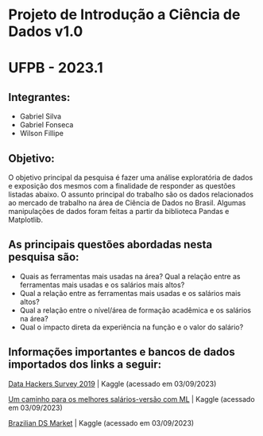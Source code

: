 # Projeto de Introdução a Ciência de Dados v1.0
# UFPB - 2023.1

## Integrantes:

- Gabriel Silva
- Gabriel Fonseca
- Wilson Fillipe   

## Objetivo:

O objetivo principal da pesquisa é fazer uma análise exploratória de dados e exposição dos mesmos com a finalidade de responder as questões listadas abaixo. O assunto principal do trabalho são os dados relacionados ao mercado de trabalho na área de Ciência de Dados no Brasil. Algumas manipulações de dados foram feitas a partir da biblioteca Pandas e Matplotlib. 


## As principais questões abordadas nesta pesquisa são: 

- Quais as ferramentas mais usadas na área? Qual a relação entre as ferramentas mais usadas e os salários mais altos?
- Qual a relação entre as ferramentas mais usadas e os salários mais altos?
- Qual a relação entre o nível/área de formação acadêmica e os salários na área? 
- Qual o impacto direta da experiência na função e o valor do salário?



## Informações importantes e bancos de dados importados dos links a seguir: 

[Data Hackers Survey 2019](https://www.kaggle.com/datasets/datahackers/pesquisa-data-hackers-2019) | Kaggle (acessado em 03/09/2023) 

[Um caminho para os melhores salários-versão com ML](https://www.kaggle.com/code/luizweb/um-caminho-para-os-melhores-sal-rios-vers-o-com-ml) | Kaggle (acessado em 03/09/2023) 

[Brazilian DS Market](https://www.kaggle.com/code/jsaguiar/brazilian-ds-market) | Kaggle (acessado em 03/09/2023) 


